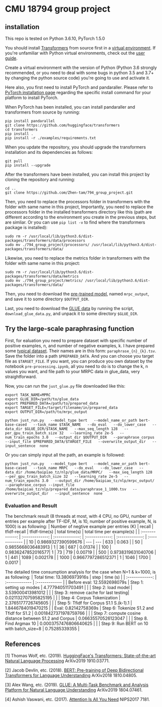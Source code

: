 # CMU 18794 group project
## installation
This repo is tested on Python 3.6.10, PyTorch 1.5.0

You should install [Transformers](https://github.com/huggingface/transformers#installation) from source first in a [virtual environment](https://docs.python.org/3/library/venv.html). 
If you're unfamiliar with Python virtual environments, check out the [user guide](https://packaging.python.org/guides/installing-using-pip-and-virtual-environments/).

Create a virtual environment with the version of Python (Python 3.6 strongly recommended, or you need to deal with some bugs in python 3.5 and 3.7+ by changing the python source code) you're going to use and activate it.

Here also, you first need to install PyTorch and pandaraller. Please refer to [PyTorch installation page](https://pytorch.org/get-started/locally/#start-locally) regarding the specific install command for your platform to install PyTorch.

When PyTorch has been installed, you can install pandaraller and transformers from source by running:

```linux
pip install pandarallel
git clone https://github.com/huggingface/transformers
cd transformers
pip install .
pip install -r ./examples/requirements.txt
```
When you update the repository, you should upgrade the transformers installation and its dependencies as follows:

```linux
git pull
pip install --upgrade
```
After the transformers have been installed, you can install this project by cloning the repository and running:

```linux
cd ..
git clone https://github.com/Zhen-tam/794_group_project.git
```
Then, you need to replace the processors folder in transformers with the folder with same name in this project,
Importantly, you need to replace the processors folder in the installed transformers directory like this (path are different according to the environment you create in the previous steps, but are simliar. Or you can use `pip list -v` to find where the transformers package is installed):

```linux
sudo rm -r /usr/local/lib/python3.6/dist-packages/transformers/data/processors
sudo mv ./794_group_project/processors/ /usr/local/lib/python3.6/dist-packages/transformers/data/
```
Likewise, you need to replace the metrics folder in transformers with the folder with same name in this project:
```linux
sudo rm -r /usr/local/lib/python3.6/dist-packages/transformers/data/metrics
sudo mv ./794_group_project/metrics/ /usr/local/lib/python3.6/dist-packages/transformers/data/
```
Then, you need to download the [pre-trained model](https://drive.google.com/drive/folders/1dVrZht7Z9sPAzw31cM4dts_FCHq-Bo7u?usp=sharing), named `mrpc_output`, and save it to some directory `$OUTPUT_DIR`.

Last, you need to download the [GLUE data](https://gluebenchmark.com/tasks) by running the script, `download_glue_data.py`, and unpack it to some directory `$GLUE_DIR`.

## Try the large-scale paraphrasing function
First, for ealuation you need to prepare dataset with specific number of positive examples, n, and number of negative examples, k. I have prepared some [typical dataset](https://drive.google.com/drive/folders/1XENTwJNV_aYgbMLyVV1HEX3l20Yj_BLb?usp=sharing). Their names are in this form: `paraphrase_{n}_{k}.tsv`. Save the folder into a path `$PREPARED_DATA`. And you can choose you target file as `$TARGET_FILE`. If you want, you can produce you own dataset by the notebook `pre-processing.ipynb`, all you need to do is to change the k, n values you want, and file path to your MRPC data in glue_data, very straightforward.

Now, you can run the `just_glue.py` file downloaded like this:
```
export TASK_NAME=MPRC
export GLUE_DIR=/path/to/glue_data
export PREPARED_DATA=/path/to/prepared_data
export TARGET_FILE=/target/filename/in/prepared_data
export OUTPUT_DIR=/path/to/mrpc_output

python just_run.py   --model_type bert   --model_name_or_path bert-base-cased   --task_name $TASK_NAME   --do_eval   --do_lower_case   --data_dir $GLUE_DIR/$TASK_NAME   --max_seq_length 128   --per_gpu_train_batch_size 32   --learning_rate 2e-5   --num_train_epochs 3.0   --output_dir $OUTPUT_DIR   --paraphrase_corpus --input_file $PREPARED_DATA/$TARGET_FILE   --overwrite_output_dir   --input_sentence  none
```
Or you can simply input all the path, an example is followed:
```
python just_run.py   --model_type bert   --model_name_or_path bert-base-cased   --task_name MRPC   --do_eval   --do_lower_case   --data_dir /home/baipiao_tz/nlp/glue_data/MRPC/   --max_seq_length 128   --per_gpu_train_batch_size 32   --learning_rate 2e-5   --num_train_epochs 3.0   --output_dir /home/baipiao_tz/nlp/mrpc_output/    --paraphrase_corpus --input_file /home/baipiao_tz/nlp/prepared_data/paraphrase_1_1000.tsv   --overwrite_output_dir   --input_sentence  none
```
### Evaluation and Result
The benchmark result (8 threads at most, with 4 CPU, no GPU, number of entries per example after TF-IDF, M, is 10, number of positive example, N, is 1000) is as following:
| Number of negtive example per entries (K) | recall | tfidf-recall | tfidf-time(s) | total time(s) | total time per example(s) |
| :-------------: | :-------------: | :-------------: | :-------------: | :-------------: | :------------- |
| 10  | 0.9869327390599676  | --- | --- | 633 | 0.063 |
| 50  | 0.9855668036483913  | 1 | 36 | 687 | 0.01374 |
| 100 | 0.9836247852016577| 1 | 73 | 719 | 0.00719 |
| 500 | 0.9738319631040706 | 1 | 441 | 1089 | 0.002178 |
| 1000 | 0.9667797286512371 | 1 | 1046 | 1700 | 0.0017 |

The detailed time consumption analysis for the case when N=1 & k=1000, is as following:
| Total time: 13.3806973916s | step | time (s) |
| :-------------: | :------------- | :------------- | 
| Before eval: 12.5592698079s | Step 1: setting up modes  | 4.777940511703491 |
|   | Step 2: load model  | 3.539000413981012 |
|   | Step 3: remove cache for last testing| 0.021132707595825195 |
|   | Step 4: Corpus Tokenization | 2.3765177726745605 |
|   | Step 5: Tfidf for Corpus S1.1 S.(k-1).1 | 1.8446784019470215 |
| Eval: 0.82142758369s | Step 6: Tokenize S1.2 and Tfidf for S1.2 | 0.0018427371978759766 |
|   | Step 7: compute cosine distance between S1.2 and Corpus | 0.06635570526123047 |
|   | Step 8. Find Argmax 10 | 0.0003757476806640625 |
|   | Step 9: Run BERT on 10 with batch_size=8 | 0.75285339355 |

## References
<a id="1">[1]</a> 
Thomas Wolf, etc. (2019). 
[HuggingFace's Transformers: State-of-the-art Natural Language Processing](https://arxiv.org/pdf/1910.03771.pdf)
ArXiv2019 1910.03771.

<a id="2">[2]</a> 
Jacob Devlin, etc. (2018). 
[BERT: Pre-training of Deep Bidirectional Transformers for Language Understanding](https://arxiv.org/pdf/1810.04805.pdf)
ArXiv2018 1810.04805.

<a id="3">[3]</a> 
Alex Wang, etc. (2019). 
[GLUE: A Multi-Task Benchmark and Analysis Platform for Natural Language Understanding](https://arxiv.org/pdf/1804.07461.pdf)
ArXiv2019 1804.07461.

<a id="4">[4]</a> 
Ashish Vaswani, etc. (2017). 
[Attention Is All You Need](https://papers.nips.cc/paper/7181-attention-is-all-you-need.pdf)
NIPS2017 7181.

